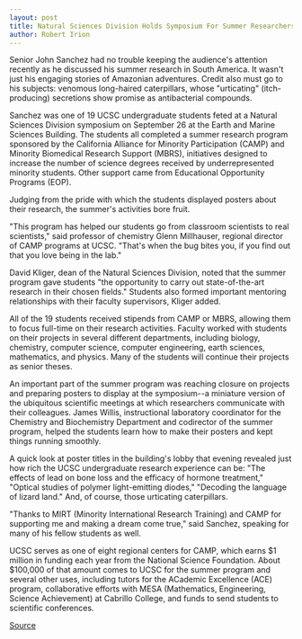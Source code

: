 ```yaml
---
layout: post
title: Natural Sciences Division Holds Symposium For Summer Researchers
author: Robert Irion
---
```


Senior John Sanchez had no trouble keeping the audience's attention recently as he discussed his summer research in South America. It wasn't just his engaging stories of Amazonian adventures. Credit also must go to his subjects: venomous long-haired caterpillars, whose "urticating" (itch-producing) secretions show promise as antibacterial compounds.

Sanchez was one of 19 UCSC undergraduate students feted at a Natural Sciences Division symposium on September 26 at the Earth and Marine Sciences Building. The students all completed a summer research program sponsored by the California Alliance for Minority Participation (CAMP) and Minority Biomedical Research Support (MBRS), initiatives designed to increase the number of science degrees received by underrepresented minority students. Other support came from Educational Opportunity Programs (EOP).

Judging from the pride with which the students displayed posters about their research, the summer's activities bore fruit.

"This program has helped our students go from classroom scientists to real scientists," said professor of chemistry Glenn Millhauser, regional director of CAMP programs at UCSC. "That's when the bug bites you, if you find out that you love being in the lab."

David Kliger, dean of the Natural Sciences Division, noted that the summer program gave students "the opportunity to carry out state-of-the-art research in their chosen fields." Students also formed important mentoring relationships with their faculty supervisors, Kliger added.

All of the 19 students received stipends from CAMP or MBRS, allowing them to focus full-time on their research activities. Faculty worked with students on their projects in several different departments, including biology, chemistry, computer science, computer engineering, earth sciences, mathematics, and physics. Many of the students will continue their projects as senior theses.

An important part of the summer program was reaching closure on projects and preparing posters to display at the symposium--a miniature version of the ubiquitous scientific meetings at which researchers communicate with their colleagues. James Willis, instructional laboratory coordinator for the Chemistry and Biochemistry Department and codirector of the summer program, helped the students learn how to make their posters and kept things running smoothly.

A quick look at poster titles in the building's lobby that evening revealed just how rich the UCSC undergraduate research experience can be: "The effects of lead on bone loss and the efficacy of hormone treatment," "Optical studies of polymer light-emitting diodes," "Decoding the language of lizard land." And, of course, those urticating caterpillars.

"Thanks to MIRT (Minority International Research Training) and CAMP for supporting me and making a dream come true," said Sanchez, speaking for many of his fellow students as well.

UCSC serves as one of eight regional centers for CAMP, which earns $1 million in funding each year from the National Science Foundation. About $100,000 of that amount comes to UCSC for the summer program and several other uses, including tutors for the ACademic Excellence (ACE) program, collaborative efforts with MESA (Mathematics, Engineering, Science Achievement) at Cabrillo College, and funds to send students to scientific conferences.

[Source](http://www1.ucsc.edu/oncampus/currents/97-10-06/camp.htm "Permalink to California Alliance for Minority Participation at UCSC: 10-06-97")
